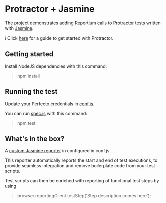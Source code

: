 # Protractor + Jasmine
The project demonstrates adding Reportium calls to [Protractor](http://www.protractortest.org/#/) tests written with [Jasmine](http://jasmine.github.io/).

:information_source: Click [here](https://community.perfectomobile.com/series/27942) for a guide to get started with Protractor.

## Getting started
Install NodeJS dependencies with this command:

> npm install

## Running the test
Update your Perfecto credentials in [conf.js](conf.js).

You can run [spec.js](spec.js) with this command:

> npm test

## What's in the box?
A [custom Jasmine reporter](http://jasmine.github.io/2.4/custom_reporter.html) in configured in conf.js.

This reporter automatically reports the start and end of test executions, 
to provide seamless integration and remove boilerplate code from your test scripts.

Test scripts can then be enriched with reporting of functional test steps by using 
> browser.reportingClient.testStep('Step description comes here');

